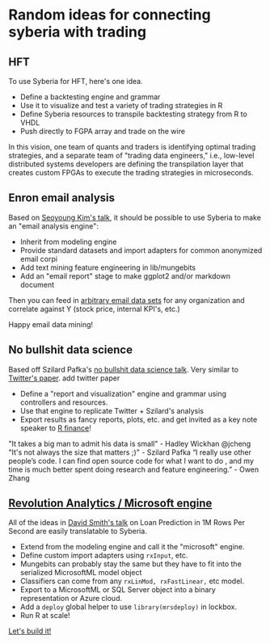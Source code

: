 # Random ideas for connecting syberia with trading

## HFT

To use Syberia for HFT, here's one idea.

* Define a backtesting engine and grammar
* Use it to visualize and test a variety of trading strategies in R
* Define Syberia resources to transpile backtesting strategy from R to VHDL
* Push directly to FGPA array and trade on the wire

In this vision, one team of quants and traders is identifying
optimal trading strategies, and a separate team of "trading data engineers,"
i.e., low-level distributed systems developers are
defining the transpilation layer that creates custom FPGAs
to execute the trading strategies in microseconds.

## Enron email analysis

Based on [Seoyoung Kim's talk](https://github.com/robertzk/rfinance17-notes/blob/master/regtech.md),
it should be possible to use Syberia to make an "email analysis engine":

* Inherit from modeling engine
* Provide standard datasets and import adapters for common anonymized email corpi
* Add text mining feature engineering in lib/mungebits
* Add an "email report" stage to make ggplot2 and/or markdown document

Then you can feed in [arbitrary email data sets](https://www.cs.cmu.edu/~./enron/)
for any organization and correlate against Y (stock price, internal KPI's, etc.)

Happy email data mining!
 
## No bullshit data science

Based off Szilard Pafka's [no bullshit data science talk](https://github.com/robertzk/rfinance17-notes/blob/master/nobullshit.md). Very similar
to [Twitter's paper](http://www.umiacs.umd.edu/~jimmylin/publications/Lin_Kolcz_SIGMOD2012.pdf).
add twitter paper 
* Define a "report and visualization" engine and grammar using controllers and resources.
* Use that engine to replicate Twitter + Szilard's analysis
* Export results as fancy reports, plots, etc. and get invited as a key note speaker to [R finance](http://www.rinfinance.com/)!

"It takes a big man to admit his data is small" - Hadley Wickhan @jcheng
"It's not always the size that matters ;)" - Szilard Pafka
“I really use other people’s code. I can find open source code for what I want to do , and my time is much better spent doing research and feature engineering.” - Owen Zhang

## [Revolution Analytics / Microsoft engine](https://github.com/robertzk/rfinance17-notes/blob/master/loanprediction.md)

All of the ideas in [David Smith's talk](https://github.com/robertzk/rfinance17-notes/blob/master/loanprediction.md) on Loan Prediction in 1M Rows Per Second are easily translatable to Syberia.

* Extend from the modeling engine and call it the "microsoft" engine.
* Define custom import adapters using `rxInput`, etc.
* Mungebits can probably stay the same but they have to fit into the serialized MicrosoftML model object
* Classifiers can come from any `rxLinMod, rxFastLinear,` etc model. 
* Export to a MicrosoftML or SQL Server object into a binary representation or Azure cloud.
* Add a `deploy` global helper to use `library(mrsdeploy)` in lockbox.
* Run R at scale!

[Let's build it!](https://github.com/robertzk/microsoft.sy)
